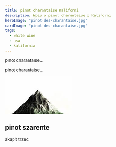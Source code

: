 ```yaml
---
title: pinot charantaise Kaliforni
description: Wpis o pinot charantaise z Kaliforni
heroImage: "pinot-des-charantaise.jpg"
cardImage: "pinot-des-charantaise.jpg"
tags:
  - white wine
  - usa
  - kalifornia
---
```

pinot charantaise...

pinot charantaise...

![alt gora](/img/mountain.png)

## pinot szarente

akapit trzeci